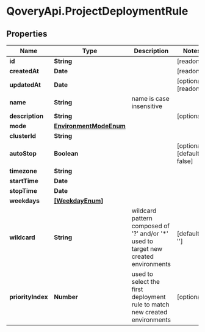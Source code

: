 # QoveryApi.ProjectDeploymentRule

## Properties

Name | Type | Description | Notes
------------ | ------------- | ------------- | -------------
**id** | **String** |  | [readonly] 
**createdAt** | **Date** |  | [readonly] 
**updatedAt** | **Date** |  | [optional] [readonly] 
**name** | **String** | name is case insensitive | 
**description** | **String** |  | [optional] 
**mode** | [**EnvironmentModeEnum**](EnvironmentModeEnum.md) |  | 
**clusterId** | **String** |  | 
**autoStop** | **Boolean** |  | [optional] [default to false]
**timezone** | **String** |  | 
**startTime** | **Date** |  | 
**stopTime** | **Date** |  | 
**weekdays** | [**[WeekdayEnum]**](WeekdayEnum.md) |  | 
**wildcard** | **String** | wildcard pattern composed of &#39;?&#39; and/or &#39;*&#39; used to target new created environments | [default to &#39;&#39;]
**priorityIndex** | **Number** | used to select the first deployment rule to match new created environments | [optional] 


